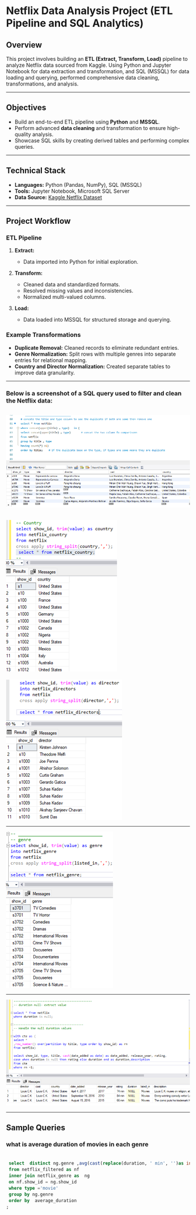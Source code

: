 # Netflix Data Analysis Project (ETL Pipeline and SQL Analytics) 

## Overview

This project involves building an **ETL (Extract, Transform, Load)** pipeline to analyze Netflix data sourced from Kaggle. Using Python and Jupyter Notebook for data extraction and transformation, and SQL (MSSQL) for data loading and querying, performed comprehensive data cleaning, transformations, and analysis.

---

## Objectives

- Build an end-to-end ETL pipeline using **Python** and **MSSQL**.
- Perform advanced **data cleaning** and transformation to ensure high-quality analysis.
- Showcase SQL skills by creating derived tables and performing complex queries.

---

## Technical Stack

- **Languages:** Python (Pandas, NumPy), SQL (MSSQL)
- **Tools:** Jupyter Notebook, Microsoft SQL Server
- **Data Source:** [Kaggle Netflix Dataset](https://www.kaggle.com/datasets/shivamb/netflix-shows)

---

## Project Workflow

### ETL Pipeline

1. **Extract:**
   - Data imported into Python for initial exploration.

2. **Transform:**
   - Cleaned data and standardized formats.
   - Resolved missing values and inconsistencies.
   - Normalized multi-valued columns.
  
3. **Load:**
   - Data loaded into MSSQL for structured storage and querying.

### Example Transformations
- **Duplicate Removal:** Cleaned records to eliminate redundant entries.
- **Genre Normalization:** Split rows with multiple genres into separate entries for relational mapping.
- **Country and Director Normalization:** Created separate tables to improve data granularity.


---

### Below is a screenshot of a SQL query used to filter and clean the Netflix data:

![Query Screenshot](https://github.com/sameena93/ELT_Netflix_Data_Manipulation_MSSQL/blob/main/static/remove%20duplicates.png)
---


![Query Screenshot](https://github.com/sameena93/ELT_Netflix_Data_Manipulation_MSSQL/blob/main/static/country_table.png)
---

![Query2](https://github.com/sameena93/ELT_Netflix_Data_Manipulation_MSSQL/blob/main/static/director_table.png)

-----
![Query2](https://github.com/sameena93/ELT_Netflix_Data_Manipulation_MSSQL/blob/main/static/genre_table.png)

-----
![Query2](https://github.com/sameena93/ELT_Netflix_Data_Manipulation_MSSQL/blob/main/static/handle%20duration%20null%20value.png)

----

## Sample Queries

### what is average duration of movies in each genre

```sql

 select  distinct ng.genre ,avg(cast(replace(duration, ' min', '')as int)) as average_duration
 from netflix_filtered as nf
 inner join netflix_genre as  ng
 on nf.show_id = ng.show_id
 where type ='movie'
 group by ng.genre
 order by  average_duration
;




     
